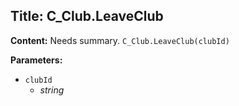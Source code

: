 ## Title: C_Club.LeaveClub

**Content:**
Needs summary.
`C_Club.LeaveClub(clubId)`

**Parameters:**
- `clubId`
  - *string*
